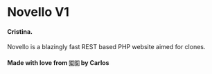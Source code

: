 # Novello V1
#### Cristina.

Novello is a blazingly fast REST based PHP website aimed for clones. 

#### Made with love from :es: by **Carlos**

